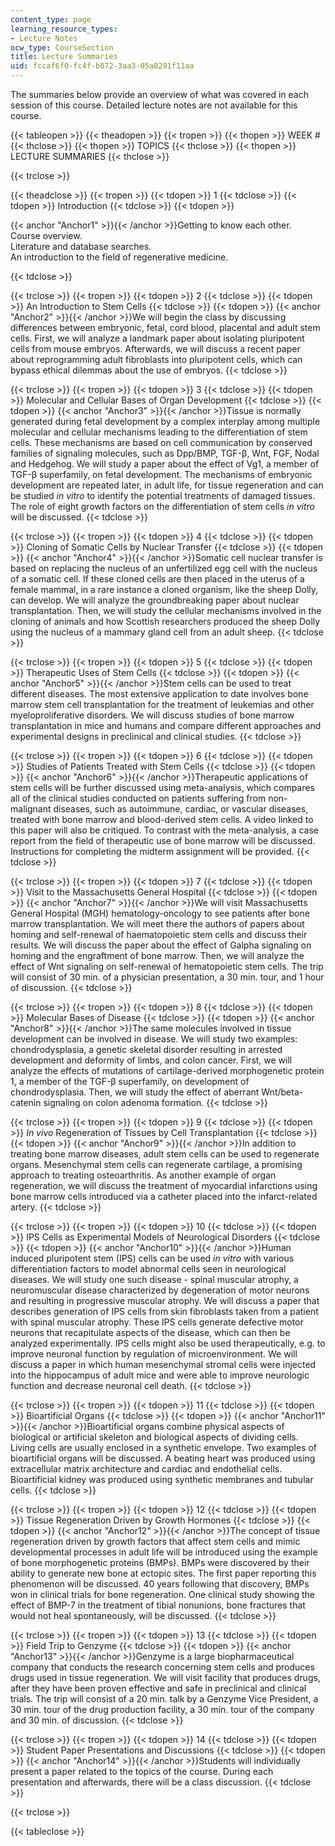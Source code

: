 ```yaml
---
content_type: page
learning_resource_types:
- Lecture Notes
ocw_type: CourseSection
title: Lecture Summaries
uid: fccaf6f0-fc4f-b072-3aa3-05a8291f11aa
---
```


The summaries below provide an overview of what was covered in each session of this course. Detailed lecture notes are not available for this course.

{{< tableopen >}}
{{< theadopen >}}
{{< tropen >}}
{{< thopen >}}
WEEK #
{{< thclose >}}
{{< thopen >}}
TOPICS
{{< thclose >}}
{{< thopen >}}
LECTURE SUMMARIES
{{< thclose >}}

{{< trclose >}}

{{< theadclose >}}
{{< tropen >}}
{{< tdopen >}}
1
{{< tdclose >}}
{{< tdopen >}}
Introduction
{{< tdclose >}}
{{< tdopen >}}


{{< anchor "Anchor1" >}}{{< /anchor >}}Getting to know each other.  
Course overview.  
Literature and database searches.  
An introduction to the field of regenerative medicine.


{{< tdclose >}}

{{< trclose >}}
{{< tropen >}}
{{< tdopen >}}
2
{{< tdclose >}}
{{< tdopen >}}
An Introduction to Stem Cells
{{< tdclose >}}
{{< tdopen >}}
{{< anchor "Anchor2" >}}{{< /anchor >}}We will begin the class by discussing differences between embryonic, fetal, cord blood, placental and adult stem cells. First, we will analyze a landmark paper about isolating pluripotent cells from mouse embryos. Afterwards, we will discuss a recent paper about reprogramming adult fibroblasts into pluripotent cells, which can bypass ethical dilemmas about the use of embryos.
{{< tdclose >}}

{{< trclose >}}
{{< tropen >}}
{{< tdopen >}}
3
{{< tdclose >}}
{{< tdopen >}}
Molecular and Cellular Bases of Organ Development
{{< tdclose >}}
{{< tdopen >}}
{{< anchor "Anchor3" >}}{{< /anchor >}}Tissue is normally generated during fetal development by a complex interplay among multiple molecular and cellular mechanisms leading to the differentiation of stem cells. These mechanisms are based on cell communication by conserved families of signaling molecules, such as Dpp/BMP, TGF-β, Wnt, FGF, Nodal and Hedgehog. We will study a paper about the effect of Vg1, a member of TGF-β superfamily, on fetal development. The mechanisms of embryonic development are repeated later, in adult life, for tissue regeneration and can be studied _in vitro_ to identify the potential treatments of damaged tissues. The role of eight growth factors on the differentiation of stem cells _in vitro_ will be discussed.
{{< tdclose >}}

{{< trclose >}}
{{< tropen >}}
{{< tdopen >}}
4
{{< tdclose >}}
{{< tdopen >}}
Cloning of Somatic Cells by Nuclear Transfer
{{< tdclose >}}
{{< tdopen >}}
{{< anchor "Anchor4" >}}{{< /anchor >}}Somatic cell nuclear transfer is based on replacing the nucleus of an unfertilized egg cell with the nucleus of a somatic cell. If these cloned cells are then placed in the uterus of a female mammal, in a rare instance a cloned organism, like the sheep Dolly, can develop. We will analyze the groundbreaking paper about nuclear transplantation. Then, we will study the cellular mechanisms involved in the cloning of animals and how Scottish researchers produced the sheep Dolly using the nucleus of a mammary gland cell from an adult sheep.
{{< tdclose >}}

{{< trclose >}}
{{< tropen >}}
{{< tdopen >}}
5
{{< tdclose >}}
{{< tdopen >}}
Therapeutic Uses of Stem Cells
{{< tdclose >}}
{{< tdopen >}}
{{< anchor "Anchor5" >}}{{< /anchor >}}Stem cells can be used to treat different diseases. The most extensive application to date involves bone marrow stem cell transplantation for the treatment of leukemias and other myeloproliferative disorders. We will discuss studies of bone marrow transplantation in mice and humans and compare different approaches and experimental designs in preclinical and clinical studies.
{{< tdclose >}}

{{< trclose >}}
{{< tropen >}}
{{< tdopen >}}
6
{{< tdclose >}}
{{< tdopen >}}
Studies of Patients Treated with Stem Cells
{{< tdclose >}}
{{< tdopen >}}
{{< anchor "Anchor6" >}}{{< /anchor >}}Therapeutic applications of stem cells will be further discussed using meta-analysis, which compares all of the clinical studies conducted on patients suffering from non-malignant diseases, such as autoimmune, cardiac, or vascular diseases, treated with bone marrow and blood-derived stem cells. A video linked to this paper will also be critiqued. To contrast with the meta-analysis, a case report from the field of therapeutic use of bone marrow will be discussed. Instructions for completing the midterm assignment will be provided.
{{< tdclose >}}

{{< trclose >}}
{{< tropen >}}
{{< tdopen >}}
7
{{< tdclose >}}
{{< tdopen >}}
Visit to the Massachusetts General Hospital
{{< tdclose >}}
{{< tdopen >}}
{{< anchor "Anchor7" >}}{{< /anchor >}}We will visit Massachusetts General Hospital (MGH) hematology-oncology to see patients after bone marrow transplantation. We will meet there the authors of papers about homing and self-renewal of haematopoietic stem cells and discuss their results. We will discuss the paper about the effect of Galpha signaling on homing and the engraftment of bone marrow. Then, we will analyze the effect of Wnt signaling on self-renewal of hematopoietic stem cells. The trip will consist of 30 min. of a physician presentation, a 30 min. tour, and 1 hour of discussion.
{{< tdclose >}}

{{< trclose >}}
{{< tropen >}}
{{< tdopen >}}
8
{{< tdclose >}}
{{< tdopen >}}
Molecular Bases of Disease
{{< tdclose >}}
{{< tdopen >}}
{{< anchor "Anchor8" >}}{{< /anchor >}}The same molecules involved in tissue development can be involved in disease. We will study two examples: chondrodysplasia, a genetic skeletal disorder resulting in arrested development and deformity of limbs, and colon cancer. First, we will analyze the effects of mutations of cartilage-derived morphogenetic protein 1, a member of the TGF-β superfamily, on development of chondrodysplasia. Then, we will study the effect of aberrant Wnt/beta-catenin signaling on colon adenoma formation.
{{< tdclose >}}

{{< trclose >}}
{{< tropen >}}
{{< tdopen >}}
9
{{< tdclose >}}
{{< tdopen >}}
_In vivo_ Regeneration of Tissues by Cell Transplantation
{{< tdclose >}}
{{< tdopen >}}
{{< anchor "Anchor9" >}}{{< /anchor >}}In addition to treating bone marrow diseases, adult stem cells can be used to regenerate organs. Mesenchymal stem cells can regenerate cartilage, a promising approach to treating osteoarthritis. As another example of organ regeneration, we will discuss the treatment of myocardial infarctions using bone marrow cells introduced via a catheter placed into the infarct-related artery.
{{< tdclose >}}

{{< trclose >}}
{{< tropen >}}
{{< tdopen >}}
10
{{< tdclose >}}
{{< tdopen >}}
IPS Cells as Experimental Models of Neurological Disorders
{{< tdclose >}}
{{< tdopen >}}
{{< anchor "Anchor10" >}}{{< /anchor >}}Human induced pluripotent stem (IPS) cells can be used _in vitro_ with various differentiation factors to model abnormal cells seen in neurological diseases. We will study one such disease - spinal muscular atrophy, a neuromuscular disease characterized by degeneration of motor neurons and resulting in progressive muscular atrophy. We will discuss a paper that describes generation of IPS cells from skin fibroblasts taken from a patient with spinal muscular atrophy. These IPS cells generate defective motor neurons that recapitulate aspects of the disease, which can then be analyzed experimentally. IPS cells might also be used therapeutically, e.g. to improve neuronal function by regulation of microenvironment. We will discuss a paper in which human mesenchymal stromal cells were injected into the hippocampus of adult mice and were able to improve neurologic function and decrease neuronal cell death.
{{< tdclose >}}

{{< trclose >}}
{{< tropen >}}
{{< tdopen >}}
11
{{< tdclose >}}
{{< tdopen >}}
Bioartificial Organs
{{< tdclose >}}
{{< tdopen >}}
{{< anchor "Anchor11" >}}{{< /anchor >}}Bioartificial organs combine physical aspects of biological or artificial skeleton and biological aspects of dividing cells. Living cells are usually enclosed in a synthetic envelope. Two examples of bioartificial organs will be discussed. A beating heart was produced using extracellular matrix architecture and cardiac and endothelial cells. Bioartificial kidney was produced using synthetic membranes and tubular cells.
{{< tdclose >}}

{{< trclose >}}
{{< tropen >}}
{{< tdopen >}}
12
{{< tdclose >}}
{{< tdopen >}}
Tissue Regeneration Driven by Growth Hormones
{{< tdclose >}}
{{< tdopen >}}
{{< anchor "Anchor12" >}}{{< /anchor >}}The concept of tissue regeneration driven by growth factors that affect stem cells and mimic developmental processes in adult life will be introduced using the example of bone morphogenetic proteins (BMPs). BMPs were discovered by their ability to generate new bone at ectopic sites. The first paper reporting this phenomenon will be discussed. 40 years following that discovery, BMPs won in clinical trials for bone regeneration. One clinical study showing the effect of BMP-7 in the treatment of tibial nonunions, bone fractures that would not heal spontaneously, will be discussed.
{{< tdclose >}}

{{< trclose >}}
{{< tropen >}}
{{< tdopen >}}
13
{{< tdclose >}}
{{< tdopen >}}
Field Trip to Genzyme
{{< tdclose >}}
{{< tdopen >}}
{{< anchor "Anchor13" >}}{{< /anchor >}}Genzyme is a large biopharmaceutical company that conducts the research concerning stem cells and produces drugs used in tissue regeneration. We will visit facility that produces drugs, after they have been proven effective and safe in preclinical and clinical trials. The trip will consist of a 20 min. talk by a Genzyme Vice President, a 30 min. tour of the drug production facility, a 30 min. tour of the company and 30 min. of discussion.
{{< tdclose >}}

{{< trclose >}}
{{< tropen >}}
{{< tdopen >}}
14
{{< tdclose >}}
{{< tdopen >}}
Student Paper Presentations and Discussions
{{< tdclose >}}
{{< tdopen >}}
{{< anchor "Anchor14" >}}{{< /anchor >}}Students will individually present a paper related to the topics of the course. During each presentation and afterwards, there will be a class discussion.
{{< tdclose >}}

{{< trclose >}}

{{< tableclose >}}